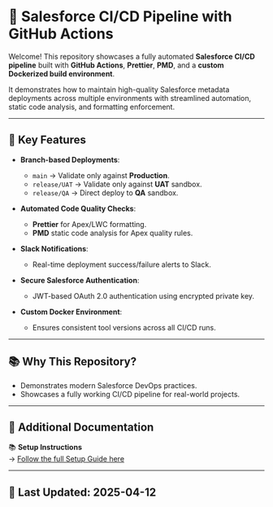 
# 🚀 Salesforce CI/CD Pipeline with GitHub Actions

Welcome! This repository showcases a fully automated **Salesforce CI/CD pipeline** built with **GitHub Actions**, **Prettier**, **PMD**, and a **custom Dockerized build environment**.

It demonstrates how to maintain high-quality Salesforce metadata deployments across multiple environments with streamlined automation, static code analysis, and formatting enforcement.

---

## 🔧 Key Features

- **Branch-based Deployments**:  
  - `main` → Validate only against **Production**.
  - `release/UAT` → Validate only against **UAT** sandbox.
  - `release/QA` → Direct deploy to **QA** sandbox.

- **Automated Code Quality Checks**:  
  - **Prettier** for Apex/LWC formatting.
  - **PMD** static code analysis for Apex quality rules.

- **Slack Notifications**:  
  - Real-time deployment success/failure alerts to Slack.

- **Secure Salesforce Authentication**:  
  - JWT-based OAuth 2.0 authentication using encrypted private key.

- **Custom Docker Environment**:  
  - Ensures consistent tool versions across all CI/CD runs.

---

## 📚 Why This Repository?

- Demonstrates modern Salesforce DevOps practices.
- Showcases a fully working CI/CD pipeline for real-world projects.

---

## 📄 Additional Documentation

📚 **Setup Instructions**  
→ [Follow the full Setup Guide here](./SETUP_GUIDE.md)

---

## 📅 Last Updated: 2025-04-12
